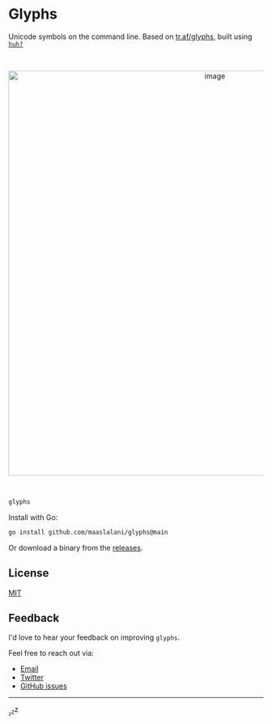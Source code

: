 # Glyphs

Unicode symbols on the command line. Based on [tr.af/glyphs](https://tr.af/glyphs/), built using [`huh?`](https://github.com/charmbracelet/huh)

<br />
<p align="center">
<img width="800" alt="image" src="https://github.com/maaslalani/glyphs/assets/42545625/ef2ce081-1a9c-42d3-8130-6bc8fa960aeb">
</p>
<br />

```bash
glyphs
```

Install with Go:

```sh
go install github.com/maaslalani/glyphs@main
```

Or download a binary from the [releases](https://github.com/maaslalani/glyphs/releases).

## License

[MIT](https://github.com/maaslalani/glyphs/blob/master/LICENSE)

## Feedback

I'd love to hear your feedback on improving `glyphs`.

Feel free to reach out via:
* [Email](mailto:maas@lalani.dev)
* [Twitter](https://twitter.com/maaslalani)
* [GitHub issues](https://github.com/maaslalani/glyphs/issues/new)

---

<sub><sub>z</sub></sub><sub>z</sub>z

